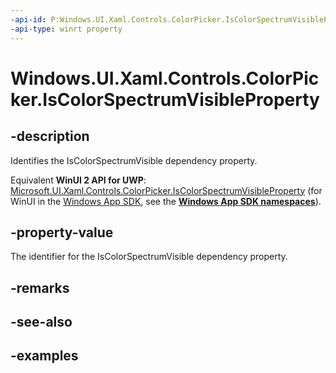 ```yaml
---
-api-id: P:Windows.UI.Xaml.Controls.ColorPicker.IsColorSpectrumVisibleProperty
-api-type: winrt property
---
```


<!-- Property syntax.
public DependencyProperty IsColorSpectrumVisibleProperty { get; }
-->

# Windows.UI.Xaml.Controls.ColorPicker.IsColorSpectrumVisibleProperty

## -description

Identifies the IsColorSpectrumVisible dependency property.

Equivalent **WinUI 2 API for UWP**: [Microsoft.UI.Xaml.Controls.ColorPicker.IsColorSpectrumVisibleProperty](/windows/winui/api/microsoft.ui.xaml.controls.colorpicker.iscolorspectrumvisibleproperty) (for WinUI in the [Windows App SDK](/windows/apps/windows-app-sdk/), see the **[Windows App SDK namespaces](/windows/windows-app-sdk/api/winrt/)**).

## -property-value

The identifier for the IsColorSpectrumVisible dependency property.

## -remarks

## -see-also

## -examples

